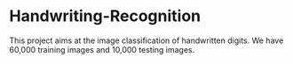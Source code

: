 # Handwriting-Recognition
This project aims at the image classification of handwritten digits. We have 60,000 training images and 10,000 testing images. 
